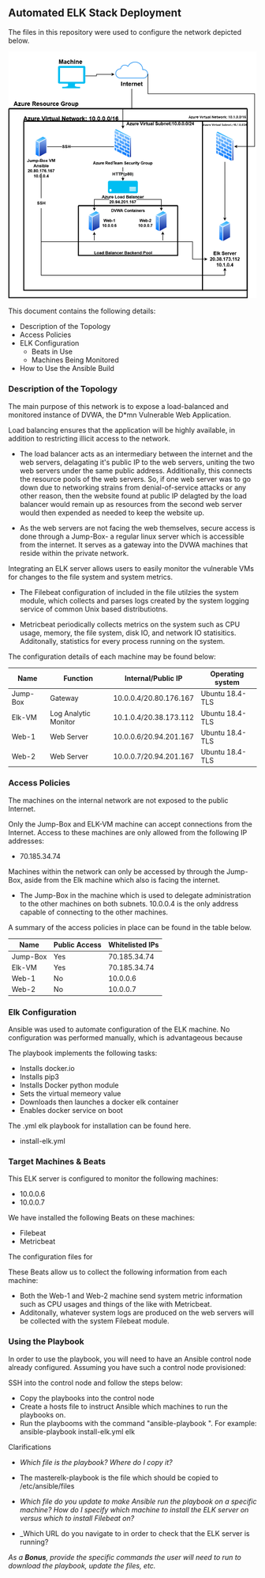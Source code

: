 ## Automated ELK Stack Deployment

The files in this repository were used to configure the network depicted below.

![alt text](https://github.com/xsj3n/Automated-Elk-Server/blob/master/Cloud-Diagram.png)


This document contains the following details:
- Description of the Topology
- Access Policies
- ELK Configuration
  - Beats in Use
  - Machines Being Monitored
- How to Use the Ansible Build


### Description of the Topology

The main purpose of this network is to expose a load-balanced and monitored instance of DVWA, the D*mn Vulnerable Web Application.

Load balancing ensures that the application will be highly available, in addition to restricting illicit access to the network.
- The load balancer acts as an intermediary between the internet and the web servers, delagating it's public IP to the web servers, uniting the two web servers under the same public address. Additionally, this connects the resource pools of the web servers. So, if one web server was to go down due to networking strains from denial-of-service attacks or any other reason, then the website found at public IP delagted by the load balancer would remain up as resources from the second web server would then expended as needed to keep the website up. 

- As the web servers are not facing the web themselves, secure access is done through a Jump-Box- a regular linux server which is accessible from the internet. It serves as a gateway into the DVWA machines that reside within the private network. 

Integrating an ELK server allows users to easily monitor the vulnerable VMs for changes to the file system and system metrics.

- The Filebeat configuration of included in the file utilzies the system module, which collects and parses logs created by the system logging service of common Unix based distributiotns.

- Metricbeat periodically collects metrics on the system such as CPU usage, memory, the file system, disk IO, and network IO statisitics. Additonally, statistics for every process running on the system.

The configuration details of each machine may be found below:

| Name     | Function             | Internal/Public IP     | Operating system |
|----------|----------------------|------------------------|------------------|
| Jump-Box | Gateway              | 10.0.0.4/20.80.176.167 | Ubuntu 18.4-TLS  |
| Elk-VM   | Log Analytic Monitor | 10.1.0.4/20.38.173.112 | Ubuntu 18.4-TLS  |
| Web-1    | Web Server           | 10.0.0.6/20.94.201.167 | Ubuntu 18.4-TLS  |
| Web-2    | Web Server           | 10.0.0.7/20.94.201.167 | Ubuntu 18.4-TLS  |

### Access Policies

The machines on the internal network are not exposed to the public Internet. 

Only the Jump-Box and ELK-VM machine can accept connections from the Internet. Access to these machines are only allowed from the following IP addresses:
- 70.185.34.74

Machines within the network can only be accessed by through the Jump-Box, aside from the Elk machine which also is facing the internet.

- The Jump-Box in the machine which is used to delegate administration to the other machines on both subnets. 10.0.0.4 is the only address capable of connecting to the other machines.

A summary of the access policies in place can be found in the table below.

| Name     | Public Access | Whitelisted IPs |
|----------|---------------|-----------------|
| Jump-Box | Yes           | 70.185.34.74    |
| Elk-VM   | Yes           | 70.185.34.74    |
| Web-1    | No            | 10.0.0.6        |
| Web-2    | No            | 10.0.0.7        |

### Elk Configuration

Ansible was used to automate configuration of the ELK machine. No configuration was performed manually, which is advantageous because

The playbook implements the following tasks:
- Installs docker.io
- Installs pip3
- Installs Docker python module
- Sets the virtual memeory value 
- Downloads then launches a docker elk container
- Enables docker service on boot

The .yml elk playbook for installation can be found here.

- install-elk.yml

### Target Machines & Beats
This ELK server is configured to monitor the following machines:
- 10.0.0.6
- 10.0.0.7

We have installed the following Beats on these machines:
- Filebeat
- Metricbeat

The configuration files for 

These Beats allow us to collect the following information from each machine:
- Both the Web-1 and Web-2 machine send system metric information such as CPU usages and things of the like with Metricbeat.
- Additonally, whatever system logs are produced on the web servers will be collected with the system Filebeat module.

### Using the Playbook
In order to use the playbook, you will need to have an Ansible control node already configured. Assuming you have such a control node provisioned: 

SSH into the control node and follow the steps below:
- Copy the playbooks into the control node
- Create a hosts file to instruct Ansible which machines to run the playbooks on.
- Run the playbooms with the command "ansible-playbook <name of playbook> <host group name>". For example: ansible-playbook install-elk.yml elk

Clarifications
- _Which file is the playbook? Where do I copy it?_
- The masterelk-playbook is the file which should be copied to /etc/ansible/files

- _Which file do you update to make Ansible run the playbook on a specific machine? How do I specify which machine to install the ELK server on versus which to install Filebeat on?_

- _Which URL do you navigate to in order to check that the ELK server is running?

_As a **Bonus**, provide the specific commands the user will need to run to download the playbook, update the files, etc._
